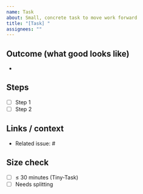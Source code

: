 ```yaml
---
name: Task
about: Small, concrete task to move work forward
title: "[Task] "
assignees: ""
---
```


## Outcome (what good looks like)
-

## Steps
- [ ] Step 1
- [ ] Step 2

## Links / context
- Related issue: #

## Size check
- [ ] ≤ 30 minutes (Tiny-Task)
- [ ] Needs splitting

